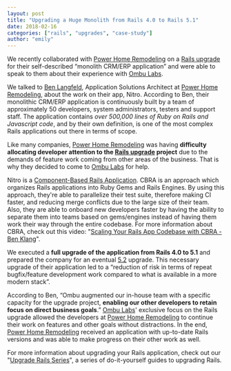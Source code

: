 ```yaml
---
layout: post
title: "Upgrading a Huge Monolith from Rails 4.0 to Rails 5.1"
date: 2018-02-16
categories: ["rails", "upgrades", "case-study"]
author: "emily"
---
```


We recently collaborated with [Power Home Remodeling](https://powerhrg.com) on a [Rails upgrade](https://fastruby.io) for their self-described “monolith CRM/ERP application” and were able to speak to them about their experience with [Ombu Labs](https://www.ombulabs.com).

<!--more-->

We talked to [Ben Langfeld](https://www.linkedin.com/in/benlangfeld/), Application Solutions Architect at [Power Home Remodeling](https://powerhrg.com), about the work on their app, Nitro. According to Ben, their monolithic CRM/ERP application is continuously built by a team of approximately 50 developers, system administrators, testers and support staff. The application contains *over 500,000 lines of Ruby on Rails and Javascript code*, and by their own definition, is one of the most complex Rails applications out there in terms of scope.

Like many companies, [Power Home Remodeling](https://powerhrg.com) was having **difficulty allocating developer attention to the [Rails upgrade](https://fastruby.io) project** due to the demands of feature work coming from other areas of the business. That is why they decided to come to [Ombu Labs](https://www.ombulabs.com) for help.

Nitro is a [Component-Based Rails Application](http://shageman.github.io/cbra.info/). CBRA is an approach which organizes Rails applications into Ruby Gems and Rails Engines. By using this approach, they're able to parallelize their test suite, therefore making CI faster, and reducing merge conflicts due to the large size of their team. Also, they are able to onboard new developers faster by having the ability to separate them into teams based on gems/engines instead of having them work their way through the entire codebase. For more information about CBRA, check out this video: "[Scaling Your Rails App Codebase with CBRA - Ben Klang](https://www.youtube.com/watch?v=tkL9On9HVHQ)".

We executed a **full upgrade of the application from Rails 4.0 to 5.1** and prepared the company for an eventual [5.2](http://weblog.rubyonrails.org/2017/11/27/Rails-5-2-Active-Storage-Redis-Cache-Store-HTTP2-Early-Hints-Credentials/) upgrade. This necessary upgrade of their application led to a “reduction of risk in terms of repeat bugfix/feature development work compared to what is available in a more modern stack”.

According to Ben, “Ombu augmented our in-house team with a specific capacity for the upgrade project, **enabling our other developers to retain focus on direct business goals**.” [Ombu Labs](https://www.ombulabs.com)' exclusive focus on the Rails upgrade allowed the developers at [Power Home Remodeling](https://powerhrg.com) to continue their work on features and other goals without distractions. In the end, [Power Home Remodeling](https://powerhrg.com) received an application with up-to-date Rails versions and was able to make progress on their other work as well.

For more information about upgrading your Rails application, check out our "[Upgrade Rails Series](https://www.ombulabs.com/blog/tags/upgrades)", a series of do-it-yourself guides to upgrading Rails.

